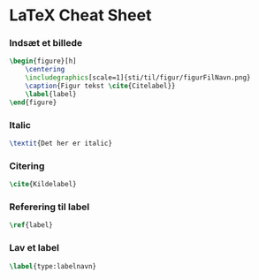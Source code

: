 # LaTeX Cheat Sheet

### Indsæt et billede

```latex
\begin{figure}[h]
    \centering
    \includegraphics[scale=1]{sti/til/figur/figurFilNavn.png}
    \caption{Figur tekst \cite{Citelabel}}
    \label{label}
\end{figure}
```

### Italic

```latex
\textit{Det her er italic}
```

### Citering

```latex
\cite{Kildelabel}
```

### Referering til label

```latex
\ref{label}
```

### Lav et label

```latex
\label{type:labelnavn}
```
